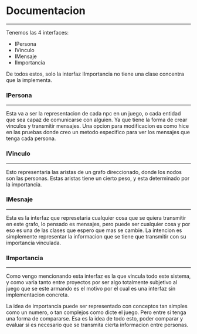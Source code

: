 # Documentacion
---

Tenemos las 4 interfaces: 
 * IPersona
 * IVinculo
 * IMensaje
 * IImportancia

De todos estos, solo la interfaz IImportancia no tiene una clase concentra que la implementa.

### IPersona
---

Esta va a ser la representacion de cada npc en un juego, o cada entidad que sea capaz de comunicarse con alguien. Ya que tiene la forma de crear vinculos y transmitir mensajes.
Una opcion para modificacion es como hice en las pruebas donde creo un metodo especifico para ver los mensajes que tenga cada persona.

### IVinculo
---

Esto representaria las aristas de un grafo direccionado, donde los nodos son las personas. Estas aristas tiene un cierto peso, y esta determinado por la importancia.

### IMesnaje
---

Esta es la interfaz que represetaria cualquier cosa que se quiera transmitir en este grafo, lo pensado es mensajes, pero puede ser cualquier cosa y por eso es una de las clases que espero que mas se cambie. La intencion es simplemente representar la informacion que se tiene que transmitir con su importancia vinculada.

### IImportancia
--- 

Como vengo mencionando esta interfaz es la que vincula todo este sistema, y como varia tanto entre proyectos por ser algo totalmente subjetivo al juego que se este armando es el motivo por el cual es una interfaz sin implementacion concreta.

La idea de importancia puede ser representado con conceptos tan simples como un numero, o tan complejos como dicte el juego. Pero entre si tenga una forma de compararse. Esa es la idea de todo esto, poder comparar y evaluar si es necesario que se transmita cierta informacion entre personas.
